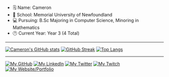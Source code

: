 - 🗒️ Name: Cameron
- 🌱 School: Memorial University of Newfoundland
- 💻 Pursuing: B.Sc Majoring in Computer Science, Minoring in Mathematics
- 🕐 Current Year: Year 3 (4 Total)

<hr>

[![Cameron's GitHub stats](https://github-readme-stats.vercel.app/api?username=cameronsquires&theme=midnight-purple&card_width=500&bg_color=45,020024,001786&show_icons=true)](https://github.com/anuraghazra/github-readme-stats)
[![GitHub Streak](https://streak-stats.demolab.com/?user=CameronSquires&card_width=500&theme=highcontrast)](https://git.io/streak-stats)
[![Top Langs](https://github-readme-stats.vercel.app/api/top-langs/?username=cameronsquires&layout=compact&langs_count=9&theme=dark&card_width=500&card_height=200)](https://github.com/anuraghazra/github-readme-stats)

<hr>

[![My GitHub](https://img.shields.io/badge/-GitHub-000000?logo=github&logoColor=white&style=flat&logoWidth=30)](https://github.com/CameronSquires)
[![My LinkedIn](https://img.shields.io/badge/-LinkedIn-white?logo=linkedin&logoColor=0A66C2&style=flat&logoWidth=30)](https://www.linkedin.com/in/cameron-squires-b393b2209/)
[![My Twitter](https://img.shields.io/badge/-Twitter-white?logo=twitter&logoColor=1DA1F2&style=flat&logoWidth=30)](https://twitter.com/CameronSquires_)
[![My Twitch](https://img.shields.io/badge/-Twitch-white?logo=twitch&logoColor=9146FF&style=flat&logoWidth=30)](https://www.twitch.tv/camsquires)
[![My Website/Portfolio](https://img.shields.io/badge/-Website/Portfolio-white?logo=html5&logoColor=#E34F26&style=flat&logoWidth=30)](https://cameronsquires.github.io)
